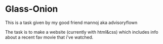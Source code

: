 # Glass-Onion

This is a task given by my good friend mannoj aka advisoryflown 


The task is to make a website (currently with html&css) which includes info about a recent fav movie that i've watched.
